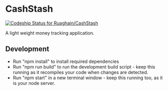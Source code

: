 # CashStash

[![Codeship Status for Ruaghain/CashStash](https://app.codeship.com/projects/167f0130-f551-0134-aab4-4e76bd6b2464/status?branch=master)](https://app.codeship.com/projects/210216)

A light weight money tracking application.

## Development

* Run "npm install" to install required dependencies
* Run "npm run build" to run the development build script - keep this running as it recompiles your code when changes are detected.
* Run "npm start" in a new terminal window - keep this running too, as it is your node server.
